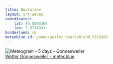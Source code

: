 ```yaml
---
title: Bostalsee
layout: ort-waves
coordinates:
    lat: 49.5566364
    lon: 7.0714931
bundesland: rp
meteoblue-id: gonnesweiler_deutschland_2919102
---
```

<img src="//my.meteoblue.com/visimage/meteogram_web?look=KILOMETER_PER_HOUR%2CCELSIUS%2CMILLIMETER&apikey=5838a18e295d&temperature=C&windspeed=kmh&precipitationamount=mm&winddirection=3char&city=Gonnesweiler&iso2=de&lat=49.563999&lon=7.092120&asl=373&tz=Europe%2FBerlin&lang=de&sig=bb47290ab64d436ec8f5b4f438ea0624" srcset="//my.meteoblue.com/visimage/meteogram_web_hd?look=KILOMETER_PER_HOUR%2CCELSIUS%2CMILLIMETER&apikey=5838a18e295d&temperature=C&windspeed=kmh&precipitationamount=mm&winddirection=3char&city=Gonnesweiler&iso2=de&lat=49.563999&lon=7.092120&asl=373&tz=Europe%2FBerlin&lang=de&sig=860973323046aff6a906fa438bfc19c5 1.4x" alt="Meteogram - 5 days - Gonnesweiler"><a href="https://www.meteoblue.com/de/wetter/woche/gonnesweiler_deutschland_2919102" target="_blank" style="display: block;">Wetter Gonnesweiler - meteoblue</a>

